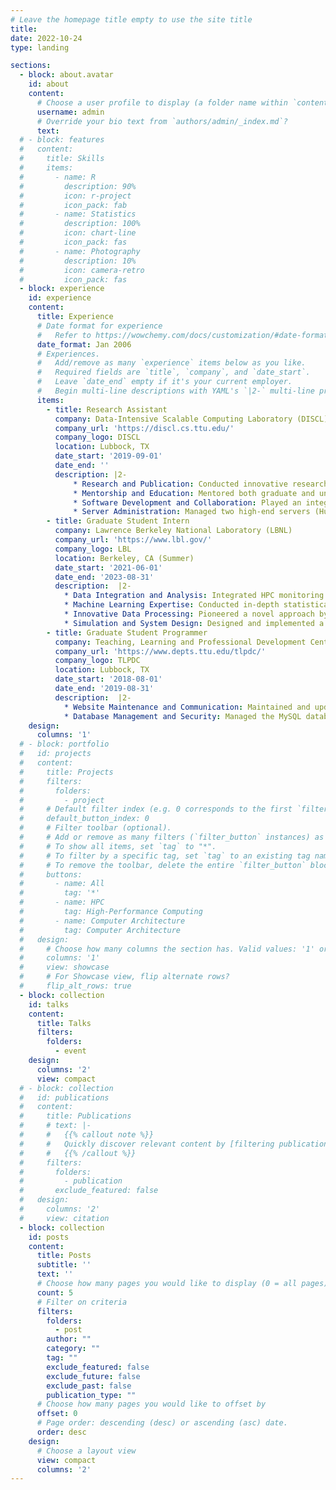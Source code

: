 ```yaml
---
# Leave the homepage title empty to use the site title
title:
date: 2022-10-24
type: landing

sections:
  - block: about.avatar
    id: about
    content:
      # Choose a user profile to display (a folder name within `content/authors/`)
      username: admin
      # Override your bio text from `authors/admin/_index.md`?
      text:
  # - block: features
  #   content:
  #     title: Skills
  #     items:
  #       - name: R
  #         description: 90%
  #         icon: r-project
  #         icon_pack: fab
  #       - name: Statistics
  #         description: 100%
  #         icon: chart-line
  #         icon_pack: fas
  #       - name: Photography
  #         description: 10%
  #         icon: camera-retro
  #         icon_pack: fas
  - block: experience
    id: experience
    content:
      title: Experience
      # Date format for experience
      #   Refer to https://wowchemy.com/docs/customization/#date-format
      date_format: Jan 2006
      # Experiences.
      #   Add/remove as many `experience` items below as you like.
      #   Required fields are `title`, `company`, and `date_start`.
      #   Leave `date_end` empty if it's your current employer.
      #   Begin multi-line descriptions with YAML's `|2-` multi-line prefix.
      items:
        - title: Research Assistant
          company: Data-Intensive Scalable Computing Laboratory (DISCL), TTU
          company_url: 'https://discl.cs.ttu.edu/'
          company_logo: DISCL
          location: Lubbock, TX
          date_start: '2019-09-01'
          date_end: ''
          description: |2-
              * Research and Publication: Conducted innovative research in High-Performance Computing, Computer Architecture, and Parallel and Distributed Computing. Authored and published research papers in reputable academic conferences and journals.
              * Mentorship and Education: Mentored both graduate and undergraduate students in their independent research studies. Provided guidance on research topics, project development, and data analysis.
              * Software Development and Collaboration: Played an integral role in developing and maintaining research software and tools. Wrote, tested, and documented code for various projects. Contributed to open-source software initiatives, fostering collaborative innovation.
              * Server Administration: Managed two high-end servers (Hugo and Alita) hosted at the High-Performance Computing Center. Oversaw server configuration, maintenance, and software management. Ensured consistent server availability and reliability while troubleshooting issues as they arose.
        - title: Graduate Student Intern
          company: Lawrence Berkeley National Laboratory (LBNL)
          company_url: 'https://www.lbl.gov/'
          company_logo: LBL
          location: Berkeley, CA (Summer)
          date_start: '2021-06-01'
          date_end: '2023-08-31'
          description:  |2-
            * Data Integration and Analysis: Integrated HPC monitoring data from diverse sources (LDMS, DCGM, Slurm, VictoriaMetrics) for comprehensive analysis of system-wide architectural efficiency, including CPU, GPU, DRAM, and HBM2 resource utilization. Identified critical trends and patterns within the data to drive insights into system performance, with a focus on NERSC's Cori and Perlmutter.
            * Machine Learning Expertise: Conducted in-depth statistical analysis of job-level monitoring data. Applied a variety of machine learning models, including SVC, LinearSVC, Decision Tree, and Random Forests, to analyze jobs based on time-series features.
            * Innovative Data Processing: Pioneered a novel approach by encoding time-series monitoring data as images and trained a Convolutional Neural Network (CNN) to classify and predict job applications with high accuracy.
            * Simulation and System Design: Designed and implemented a discrete event simulator to study resource management and job scheduling in HPC systems, with a specific focus on systems with disaggregated memory resources.
        - title: Graduate Student Programmer
          company: Teaching, Learning and Professional Development Center (TLPDC), TTU
          company_url: 'https://www.depts.ttu.edu/tlpdc/'
          company_logo: TLPDC
          location: Lubbock, TX
          date_start: '2018-08-01'
          date_end: '2019-08-31'
          description:  |2-
            * Website Maintenance and Communication: Maintained and updated TLPDC web pages, ensuring a fresh and relevant online presence. Facilitated communication with software application providers to meet product requirements efficiently. 
            * Database Management and Security: Managed the MySQL database with precision, safeguarding valuable data assets. Implemented robust backup strategies to protect against data loss. Proactively addressed and resolved database access issues to maintain uninterrupted operations.
    design:
      columns: '1'
  # - block: portfolio
  #   id: projects
  #   content:
  #     title: Projects
  #     filters:
  #       folders:
  #         - project
  #     # Default filter index (e.g. 0 corresponds to the first `filter_button` instance below).
  #     default_button_index: 0
  #     # Filter toolbar (optional).
  #     # Add or remove as many filters (`filter_button` instances) as you like.
  #     # To show all items, set `tag` to "*".
  #     # To filter by a specific tag, set `tag` to an existing tag name.
  #     # To remove the toolbar, delete the entire `filter_button` block.
  #     buttons:
  #       - name: All
  #         tag: '*'
  #       - name: HPC
  #         tag: High-Performance Computing
  #       - name: Computer Architecture
  #         tag: Computer Architecture
  #   design:
  #     # Choose how many columns the section has. Valid values: '1' or '2'.
  #     columns: '1'
  #     view: showcase
  #     # For Showcase view, flip alternate rows?
  #     flip_alt_rows: true
  - block: collection
    id: talks
    content:
      title: Talks
      filters:
        folders:
          - event
    design:
      columns: '2'
      view: compact
  # - block: collection
  #   id: publications
  #   content:
  #     title: Publications
  #     # text: |-
  #     #   {{% callout note %}}
  #     #   Quickly discover relevant content by [filtering publications](./publication/).
  #     #   {{% /callout %}}
  #     filters:
  #       folders:
  #         - publication
  #       exclude_featured: false
  #   design:
  #     columns: '2'
  #     view: citation
  - block: collection
    id: posts
    content:
      title: Posts
      subtitle: ''
      text: ''
      # Choose how many pages you would like to display (0 = all pages)
      count: 5
      # Filter on criteria
      filters:
        folders:
          - post
        author: ""
        category: ""
        tag: ""
        exclude_featured: false
        exclude_future: false
        exclude_past: false
        publication_type: ""
      # Choose how many pages you would like to offset by
      offset: 0
      # Page order: descending (desc) or ascending (asc) date.
      order: desc
    design:
      # Choose a layout view
      view: compact
      columns: '2'
---
```


